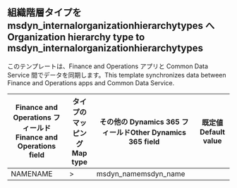 ## <a name="organization-hierarchy-type-to-msdyn_internalorganizationhierarchytypes"></a><span data-ttu-id="4ddab-101">組織階層タイプを msdyn_internalorganizationhierarchytypes へ</span><span class="sxs-lookup"><span data-stu-id="4ddab-101">Organization hierarchy type to msdyn_internalorganizationhierarchytypes</span></span>

<span data-ttu-id="4ddab-102">このテンプレートは、Finance and Operations アプリと Common Data Service 間でデータを同期します。</span><span class="sxs-lookup"><span data-stu-id="4ddab-102">This template synchronizes data between Finance and Operations apps and Common Data Service.</span></span>

<span data-ttu-id="4ddab-103">Finance and Operations フィールド</span><span class="sxs-lookup"><span data-stu-id="4ddab-103">Finance and Operations field</span></span> | <span data-ttu-id="4ddab-104">タイプのマッピング</span><span class="sxs-lookup"><span data-stu-id="4ddab-104">Map type</span></span> | <span data-ttu-id="4ddab-105">その他の Dynamics 365 フィールド</span><span class="sxs-lookup"><span data-stu-id="4ddab-105">Other Dynamics 365 field</span></span> | <span data-ttu-id="4ddab-106">既定値</span><span class="sxs-lookup"><span data-stu-id="4ddab-106">Default value</span></span>
---|---|---|---
<span data-ttu-id="4ddab-107">NAME</span><span class="sxs-lookup"><span data-stu-id="4ddab-107">NAME</span></span> | > | <span data-ttu-id="4ddab-108">msdyn_name</span><span class="sxs-lookup"><span data-stu-id="4ddab-108">msdyn_name</span></span> | 

